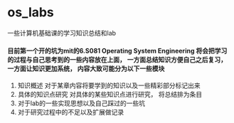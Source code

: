 # os_labs
一些计算机基础课的学习知识总结和lab

#### 目前第一个开的坑为mit的6.S081 Operating System Engineering 将会把学习的过程与自己思考到的一些内容放在上面， 一方面总结知识方便自己之后复习， 一方面让知识更加系统， 内容大致可能分为以下一些模块
  1. 知识概述  对于某章内容将要学到的知识以及一些精彩部分标记出来
  2. 具体的知识点研究 对具体的某些知识点进行研究， 将总结排为条目
  3. 对于lab的一些实现思想以及自己踩过的一些坑
  4. 对于研究过程中的不足以及扩展做记录
